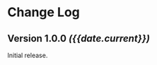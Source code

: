 Change Log
==========

Version 1.0.0 *({{date.current}})*
----------------------------

Initial release.
